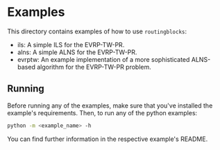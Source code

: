 # Examples

This directory contains examples of how to use `routingblocks`:

* ils: A simple ILS for the EVRP-TW-PR.
* alns: A simple ALNS for the EVRP-TW-PR.
* evrptw: An example implementation of a more sophisticated ALNS-based algorithm for the EVRP-TW-PR problem.

## Running

Before running any of the examples, make sure that you've installed the example's requirements.
Then, to run any of the python examples:

```bash
python -m <example_name> -h
```

You can find further information in the respective example's README.